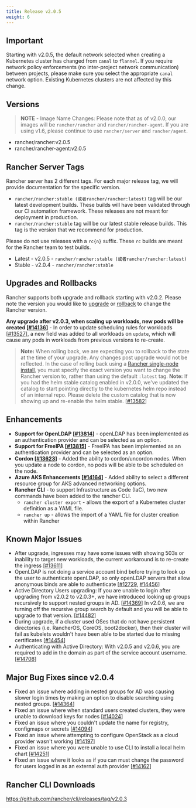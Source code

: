 ```yaml
---
title: Release v2.0.5
weight: 6
---
```


## Important

Starting with v2.0.5, the default network selected when creating a Kubernetes cluster has changed from `canal` to `flannel`.  If you require network policy enforcements (no inter-project network communication) between projects, please make sure you select the appropriate `canal` network option.  Existing Kubernetes clusters are not affected by this change.

## Versions

> **NOTE** - Image Name Changes: Please note that as of v2.0.0, our images will be `rancher/rancher` and `rancher/rancher-agent`. If you are using v1.6, please continue to use `rancher/server` and `rancher/agent`.

- rancher/rancher:v2.0.5
- rancher/rancher-agent:v2.0.5

## Rancher Server Tags

Rancher server has 2 different tags. For each major release tag, we will provide documentation for the specific version.

- `rancher/rancher:stable (或者rancher/rancher:latest)` tag will be our latest development builds. These builds will have been validated through our CI automation framework. These releases are not meant for deployment in production.
- `rancher/rancher:stable` tag will be our latest stable release builds. This tag is the version that we recommend for production.

Please do not use releases with a `rc{n}` suffix. These `rc` builds are meant for the Rancher team to test builds.

- Latest - v2.0.5 - `rancher/rancher:stable (或者rancher/rancher:latest)`
- Stable - v2.0.4 - `rancher/rancher:stable`

## Upgrades and Rollbacks

Rancher supports both upgrade and rollback starting with v2.0.2.  Please note the version you would like to [upgrade](https://rancher.com/docs/rancher/v2.x/en/upgrades/) or [rollback](https://rancher.com/docs/rancher/v2.x/en/backups/rollbacks/) to change the Rancher version.

**Any upgrade after v2.0.3, when scaling up workloads, new pods will be created [[#14136](https://github.com/rancher/rancher/issues/14136)]** - In order to update scheduling rules for workloads [[#13527](https://github.com/rancher/rancher/issues/13527)], a new field was added to all workloads on `update`, which will cause any pods in workloads from previous versions to re-create.

> **Note:** When rolling back, we are expecting you to rollback to the state at the time of your upgrade. Any changes post upgrade would not be reflected. In the case of rolling back using a [Rancher single-node install](https://rancher.com/docs/rancher/v2.x/en/installation/single-node-install/), you must specify the exact version you want to change the Rancher version to, rather than using the default `:latest` tag.
> **Note:** If you had the helm stable catalog enabled in v2.0.0, we've updated the catalog to start pointing directly to the kubernetes helm repo instead of an internal repo. Please delete the custom catalog that is now showing up and re-enable the helm stable. [[#13582](https://github.com/rancher/rancher/issues/13582)]

## Enhancements

- **Support for OpenLDAP [[#13814](https://github.com/rancher/rancher/issues/13814)]** - openLDAP has been implemented as an authentication provider and can be selected as an option.
- **Support for FreeIPA [[#13815](https://github.com/rancher/rancher/issues/13815)]** - FreeIPA has been implemented as an authentication provider and can be selected as an option.
- **Cordon [[#13623](https://github.com/rancher/rancher/issues/13623)]** - Added the ability to cordon/uncordon nodes. When you update a node to cordon, no pods will be able to be scheduled on the node.
- **Azure AKS Enhancements  [[#14164](https://github.com/rancher/rancher/issues/14164)]** - Added ability to select a different resource group for AKS advanced networking options.
- **Rancher CLI** - to support Infrastructure as Code (IaC), two new commands have been added to the rancher CLI.
  - `rancher cluster export` - allows the export of a Kubernetes cluster definition as a YAML file.
  - `rancher up` - allows the import of a YAML file for cluster creation within Rancher

## Known Major Issues

- After upgrade, ingresses may have some issues with showing 503s or inability to target new workloads, the current workaround is to re-create the ingress [[#13611](https://github.com/rancher/rancher/issues/13611)]
-  OpenLDAP is not doing a service account bind before trying to look up the user to authenticate openLDAP, so only openLDAP servers that allow anonymous binds are able to authenticate [[#12729](https://github.com/rancher/rancher/issues/12729), [#14456](https://github.com/rancher/rancher/issues/14456)]
- Active Directory Users upgrading: If you are unable to login after upgrading from v2.0.2 to v2.0.3+, we have introduced looking up groups recursively to support nested groups in AD. [[#14369](https://github.com/rancher/rancher/issues/14369)] In v2.0.6, we are turning off the recursive group search by default and you will be able to upgrade to that version. [[#14482](https://github.com/rancher/rancher/issues/14482)]
- During upgrade, if a cluster used OSes that do not have persistent directories (i.e. RancherOS, CoreOS, boot2docker), then their cluster will fail as kubelets wouldn't have been able to be started due to missing certificates [[#14454](https://github.com/rancher/rancher/issues/14454)]
- Authenticating with Active Directory: With v2.0.5 and v2.0.6, you are required to add in the domain as part of the service account username. [[#14708](https://github.com/rancher/rancher/issues/14708)]

## Major Bug Fixes since v2.0.4

- Fixed an issue where adding in nested groups for AD was causing slower login times by making an option to disable searching using nested groups. [[#14364](https://github.com/rancher/rancher/issues/14364)]
- Fixed an issue where when standard users created clusters, they were unable to download keys for nodes [[#14024](https://github.com/rancher/rancher/issues/14024)]
- Fixed an issue where you couldn't update the name for registry, configmaps or secrets [[#14094](https://github.com/rancher/rancher/issues/14094)]
- Fixed an issue where attempting to configure OpenStack as a cloud provider wasn't working [[#14197](https://github.com/rancher/rancher/issues/14191)]
- Fixed an issue where you were unable to use CLI to install a local helm chart [[#14251](https://github.com/rancher/rancher/issues/14251)]
- Fixed an issue where it looks as if you can must change the password for users logged in as an external auth provider [[#14162](https://github.com/rancher/rancher/issues/14162)]

## Rancher CLI Downloads

https://github.com/rancher/cli/releases/tag/v2.0.3
